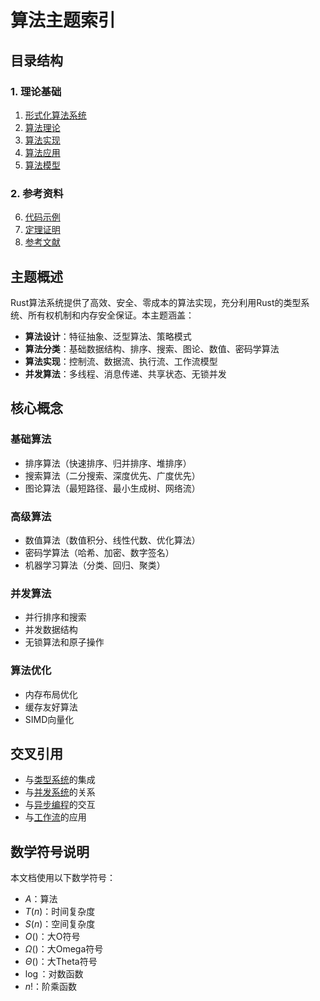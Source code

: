# 算法主题索引

## 目录结构

### 1. 理论基础

1. [形式化算法系统](01_formal_algorithm_system.md)
2. [算法理论](02_algorithm_theory.md)
3. [算法实现](03_algorithm_implementation.md)
4. [算法应用](04_algorithm_applications.md)
5. [算法模型](05_algorithm_models.md)

### 2. 参考资料

6. [代码示例](05_examples.md)
7. [定理证明](06_theorems.md)
8. [参考文献](07_references.md)

## 主题概述

Rust算法系统提供了高效、安全、零成本的算法实现，充分利用Rust的类型系统、所有权机制和内存安全保证。本主题涵盖：

- **算法设计**：特征抽象、泛型算法、策略模式
- **算法分类**：基础数据结构、排序、搜索、图论、数值、密码学算法
- **算法实现**：控制流、数据流、执行流、工作流模型
- **并发算法**：多线程、消息传递、共享状态、无锁并发

## 核心概念

### 基础算法

- 排序算法（快速排序、归并排序、堆排序）
- 搜索算法（二分搜索、深度优先、广度优先）
- 图论算法（最短路径、最小生成树、网络流）

### 高级算法

- 数值算法（数值积分、线性代数、优化算法）
- 密码学算法（哈希、加密、数字签名）
- 机器学习算法（分类、回归、聚类）

### 并发算法

- 并行排序和搜索
- 并发数据结构
- 无锁算法和原子操作

### 算法优化

- 内存布局优化
- 缓存友好算法
- SIMD向量化

## 交叉引用

- 与[类型系统](../02_type_system/00_index.md)的集成
- 与[并发系统](../05_concurrency/00_index.md)的关系
- 与[异步编程](../06_async_await/00_index.md)的交互
- 与[工作流](../14_workflow/00_index.md)的应用

## 数学符号说明

本文档使用以下数学符号：

- $A$：算法
- $T(n)$：时间复杂度
- $S(n)$：空间复杂度
- $O()$：大O符号
- $\Omega()$：大Omega符号
- $\Theta()$：大Theta符号
- $\log$：对数函数
- $n!$：阶乘函数
